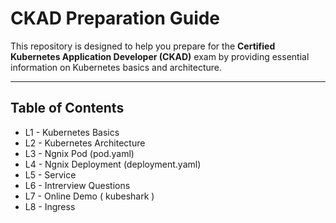 # CKAD Preparation Guide

This repository is designed to help you prepare for the **Certified Kubernetes Application Developer (CKAD)** exam by providing essential information on Kubernetes basics and architecture.

---

## Table of Contents

- L1 - Kubernetes Basics
- L2 - Kubernetes Architecture
- L3 - Ngnix Pod (pod.yaml)
- L4 - Ngnix Deployment (deployment.yaml)
- L5 - Service 
- L6 - Intrerview Questions 
- L7 - Online Demo ( kubeshark )
- L8 - Ingress